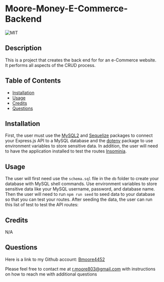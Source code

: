 # Moore-Money-E-Commerce-Backend
![MIT](https://img.shields.io/badge/LICENSE-MIT-blue.svg)

## Description
This is a project that creates the back end for for an e-Commerce website. It performs all aspects of the CRUD process.

## Table of Contents 

* [Installation](#installation)
* [Usage](#usage)
* [Credits](#credits)
* [Questions](#questions)


## Installation
First, the user must use the [MySQL2](https://www.npmjs.com/package/mysql2) and [Sequelize](https://www.npmjs.com/package/sequelize) packages to connect your Express.js API to a MySQL database and the [dotenv](https://www.npmjs.com/package/dotenv) package to use environment variables to store sensitive data. In addition, the user will need to have the application installed to test the routes [Insominia](https://insomnia.rest/).

## Usage
The user will first need use the `schema.sql` file in the `db` folder to create your database with MySQL shell commands. Use environment variables to store sensitive data like your MySQL username, password, and database name. Then the user will need to run `npm run seed` to seed data to your database so that you can test your routes. After seeding the data, the user can run this list of test to test the API routes:

## Credits
N/A

## Questions
Here is a link to my Github account:
[Bmoore4452](https://github.com/Bmoore4452)

Please feel free to contact me at r.moore803@gmail.com with instructions on how to reach me with additional questions



